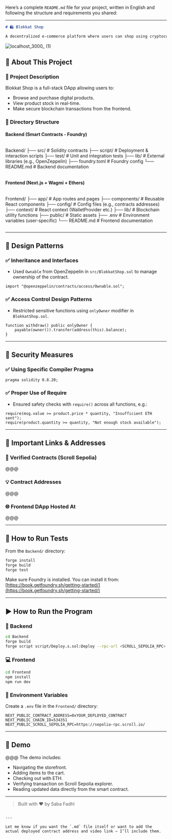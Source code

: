 Here’s a complete `README.md` file for your project, written in English and following the structure and requirements you shared:

---

```markdown
# 🛍️ Blokkat Shop

A decentralized e-commerce platform where users can shop using cryptocurrencies like ETH. Powered by smart contracts and deployed on the Scroll Sepolia testnet, this project demonstrates secure, transparent, and fast payments using blockchain technology.
```
![localhost_3000_ (1)](https://github.com/user-attachments/assets/5a056165-ab13-483b-baa6-0f52cbdc2fcc)
## 📂 About This Project

### 🚀 Project Description

Blokkat Shop is a full-stack DApp allowing users to:
- Browse and purchase digital products.
- View product stock in real-time.
- Make secure blockchain transactions from the frontend.



### 📁 Directory Structure


#### Backend (Smart Contracts - Foundry)
```
```
Backend/
├── src/             # Solidity contracts
├── script/          # Deployment & interaction scripts
├── test/            # Unit and integration tests
├── lib/             # External libraries (e.g., OpenZeppelin)
├── foundry.toml     # Foundry config
└── README.md        # Backend documentation
```
```

#### Frontend (Next.js + Wagmi + Ethers)
```
```
Frontend/
├── app/             # App routes and pages
├── components/      # Reusable React components
├── config/          # Config files (e.g., contracts addresses)
├── context/         # React context (WalletProvider etc.)
├── lib/             # Blockchain utility functions
├── public/          # Static assets
├── .env             # Environment variables (user-specific)
└── README.md        # Frontend documentation
```
````

---

## 🎨 Design Patterns

### ✅ Inheritance and Interfaces
- Used `Ownable` from OpenZeppelin in `src/BlokkatShop.sol` to manage ownership of the contract.
```solidity
import "@openzeppelin/contracts/access/Ownable.sol";
````

### ✅ Access Control Design Patterns

* Restricted sensitive functions using `onlyOwner` modifier in `BlokkatShop.sol`.

```solidity
function withdraw() public onlyOwner {
    payable(owner()).transfer(address(this).balance);
}
```

---

## 🔐 Security Measures

### ✅ Using Specific Compiler Pragma


```solidity
pragma solidity 0.8.20;
```

### ✅ Proper Use of Require

* Ensured safety checks with `require()` across all functions, e.g.:

```solidity
require(msg.value >= product.price * quantity, "Insufficient ETH sent");
require(product.quantity >= quantity, "Not enough stock available");
```

---

## 🔗 Important Links & Addresses

### 🧾 Verified Contracts (Scroll Sepolia)

@@@

### 💡 Contract Addresses

@@@

### 🌐 Frontend DApp Hosted At

@@@

---

## 🧪 How to Run Tests

From the `Backend/` directory:

```bash
forge install
forge build
forge test
```

Make sure Foundry is installed. You can install it from: [https://book.getfoundry.sh/getting-started/](https://book.getfoundry.sh/getting-started/)

---

## ▶️ How to Run the Program

### 🧩 Backend

```bash
cd Backend
forge build
forge script script/Deploy.s.sol:Deploy --rpc-url <SCROLL_SEPOLIA_RPC> --private-key <YOUR_PRIVATE_KEY> --broadcast --verify
```

### 💻 Frontend

```bash
cd Frontend
npm install
npm run dev
```

### 🔐 Environment Variables

Create a `.env` file in the `Frontend/` directory:

```
NEXT_PUBLIC_CONTRACT_ADDRESS=0xYOUR_DEPLOYED_CONTRACT
NEXT_PUBLIC_CHAIN_ID=534351
NEXT_PUBLIC_SCROLL_SEPOLIA_RPC=https://sepolia-rpc.scroll.io/
```

---

## 🎥 Demo

@@@
The demo includes:

* Navigating the storefront.
* Adding items to the cart.
* Checking out with ETH.
* Verifying transaction on Scroll Sepolia explorer.
* Reading updated data directly from the smart contract.

---

> Built with ❤️ by Saba Fadhl

```

---

Let me know if you want the `.md` file itself or want to add the actual deployed contract address and video link — I’ll include them.
```

